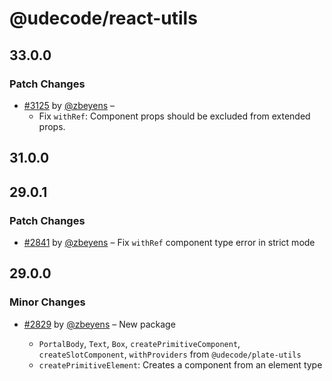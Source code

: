 # @udecode/react-utils

## 33.0.0

### Patch Changes

- [#3125](https://github.com/udecode/plate/pull/3125) by [@zbeyens](https://github.com/zbeyens) –
  - Fix `withRef`: Component props should be excluded from extended props.

## 31.0.0

## 29.0.1

### Patch Changes

- [#2841](https://github.com/udecode/plate/pull/2841) by [@zbeyens](https://github.com/zbeyens) – Fix `withRef` component type error in strict mode

## 29.0.0

### Minor Changes

- [#2829](https://github.com/udecode/plate/pull/2829) by [@zbeyens](https://github.com/zbeyens) – New package

  - `PortalBody`, `Text`, `Box`, `createPrimitiveComponent`, `createSlotComponent`, `withProviders` from `@udecode/plate-utils`
  - `createPrimitiveElement`: Creates a component from an element type
